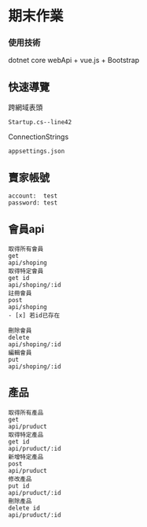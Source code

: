# 期末作業
### 使用技術

dotnet core webApi + vue.js + Bootstrap

## 快速導覽

跨網域表頭

`Startup.cs--line42`

ConnectionStrings

`appsettings.json`

## 賣家帳號
```
account:  test
password: test
```

## 會員api
```
取得所有會員
get
api/shoping
取得特定會員
get id
api/shoping/:id
註冊會員
post
api/shoping
- [x] 若id已存在

刪除會員
delete
api/shoping/:id
編輯會員
put
api/shoping/:id
```
## 產品
```
取得所有產品
get
api/pruduct
取得特定產品
get id
api/pruduct/:id
新增特定產品
post
api/pruduct
修改產品
put id
api/pruduct/:id
刪除產品
delete id
api/pruduct/:id
```